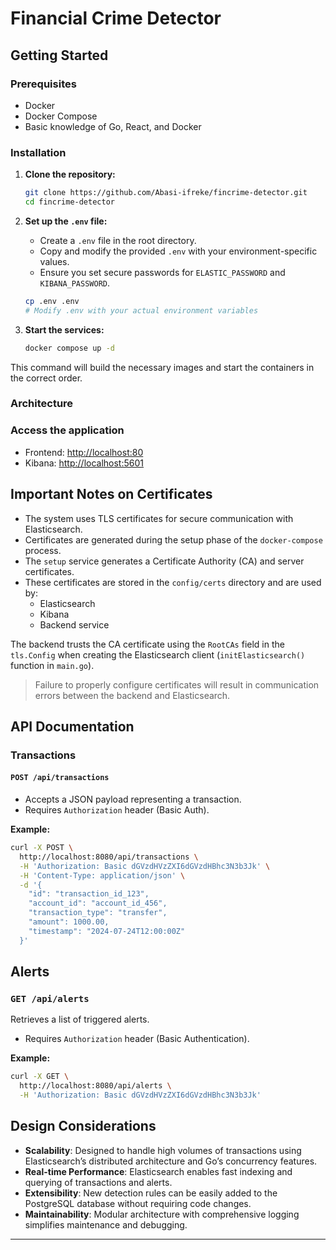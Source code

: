 # Financial Crime Detector

## Getting Started

### Prerequisites
- Docker
- Docker Compose
- Basic knowledge of Go, React, and Docker

### Installation

1. **Clone the repository:**
    ```bash
    git clone https://github.com/Abasi-ifreke/fincrime-detector.git
    cd fincrime-detector
    ```

2. **Set up the `.env` file:**
    - Create a `.env` file in the root directory.
    - Copy and modify the provided `.env` with your environment-specific values.
    - Ensure you set secure passwords for `ELASTIC_PASSWORD` and `KIBANA_PASSWORD`.

    ```bash
    cp .env .env
    # Modify .env with your actual environment variables
    ```

3. **Start the services:**
    ```bash
    docker compose up -d
    ```

This command will build the necessary images and start the containers in the correct order.

### Architecture



### Access the application
- Frontend: [http://localhost:80](http://localhost:80)
- Kibana: [http://localhost:5601](http://localhost:5601)

## Important Notes on Certificates
- The system uses TLS certificates for secure communication with Elasticsearch.
- Certificates are generated during the setup phase of the `docker-compose` process.
- The `setup` service generates a Certificate Authority (CA) and server certificates.
- These certificates are stored in the `config/certs` directory and are used by:
  - Elasticsearch
  - Kibana
  - Backend service

The backend trusts the CA certificate using the `RootCAs` field in the `tls.Config` when creating the Elasticsearch client (`initElasticsearch()` function in `main.go`).

> Failure to properly configure certificates will result in communication errors between the backend and Elasticsearch.

## API Documentation

### Transactions

#### `POST /api/transactions`
- Accepts a JSON payload representing a transaction.
- Requires `Authorization` header (Basic Auth).

**Example:**
```bash
curl -X POST \
  http://localhost:8080/api/transactions \
  -H 'Authorization: Basic dGVzdHVzZXI6dGVzdHBhc3N3b3Jk' \
  -H 'Content-Type: application/json' \
  -d '{
    "id": "transaction_id_123",
    "account_id": "account_id_456",
    "transaction_type": "transfer",
    "amount": 1000.00,
    "timestamp": "2024-07-24T12:00:00Z"
  }'
```

## Alerts

### `GET /api/alerts`
Retrieves a list of triggered alerts.

- Requires `Authorization` header (Basic Authentication).

**Example:**
```bash
curl -X GET \
  http://localhost:8080/api/alerts \
  -H 'Authorization: Basic dGVzdHVzZXI6dGVzdHBhc3N3b3Jk'
```

## Design Considerations

- **Scalability**: Designed to handle high volumes of transactions using Elasticsearch’s distributed architecture and Go’s concurrency features.
- **Real-time Performance**: Elasticsearch enables fast indexing and querying of transactions and alerts.
- **Extensibility**: New detection rules can be easily added to the PostgreSQL database without requiring code changes.
- **Maintainability**: Modular architecture with comprehensive logging simplifies maintenance and debugging.

---